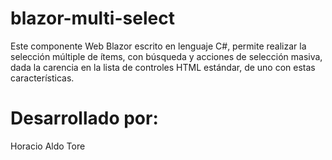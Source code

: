 # blazor-multi-select
Este componente Web Blazor escrito en lenguaje C#, permite realizar la selección múltiple de ítems, con búsqueda y acciones de selección masiva, dada la carencia en la lista de controles HTML estándar, de uno con estas características.
# Desarrollado por: 
Horacio Aldo Tore
